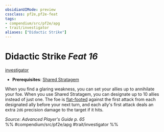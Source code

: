 ```yaml
---
obsidianUIMode: preview
cssclass: pf2e,pf2e-feat
tags:
- compendium/src/pf2e/apg
- trait/investigator
aliases: ["Didactic Strike"]
---
```

# Didactic Strike  *Feat 16*  
[investigator](Reference/Rules/Traits/investigator-apg.md "Investigator Class Trait")  

- **Prerequisites**: [Shared Stratagem](shared-stratagem-apg.md)

When you find a glaring weakness, you can set your allies up to annihilate your foe. When you use Shared Stratagem, you can designate up to 10 allies instead of just one. The foe is [flat-footed](conditions.md#Flat-footed) against the first attack from each designated ally before your next turn, and each ally's first attack deals an extra `2d6` precision damage to the target if it hits.

*Source: Advanced Player's Guide p. 65*  
%% #compendium/src/pf2e/apg #trait/investigator %%